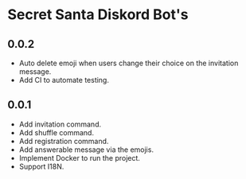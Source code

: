# Secret Santa Diskord Bot's

## 0.0.2

* Auto delete emoji when users change their choice on the invitation message.
* Add CI to automate testing.

## 0.0.1

* Add invitation command.
* Add shuffle command.
* Add registration command.
* Add answerable message via the emojis.
* Implement Docker to run the project.
* Support I18N.